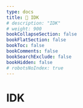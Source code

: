 ```yaml
---
type: docs
title: 🔷 IDK
# description: "IDK"
# weight: 900
bookCollapseSection: false
bookFlatSection: false
bookToc: false
bookComments: false
bookSearchExclude: false
bookHidden: false
# robotsNoIndex: true
---
```


# IDK
